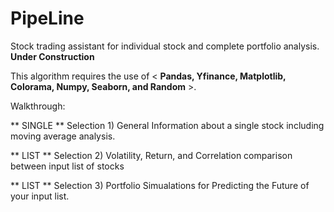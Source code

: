 # PipeLine
Stock trading assistant for individual stock and complete portfolio analysis. **Under Construction**


This algorithm requires the use of < **Pandas, Yfinance, Matplotlib, Colorama, Numpy, Seaborn, and Random** >.

Walkthrough:

** SINGLE ** Selection 1) General Information about a single stock including moving average analysis.

** LIST ** Selection 2) Volatility, Return, and Correlation comparison between input list of stocks 

** LIST ** Selection 3) Portfolio Simualations for Predicting the Future of your input list.
